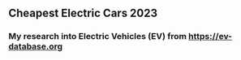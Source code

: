 ##  Cheapest Electric Cars 2023
### My research into Electric Vehicles (EV) from https://ev-database.org




